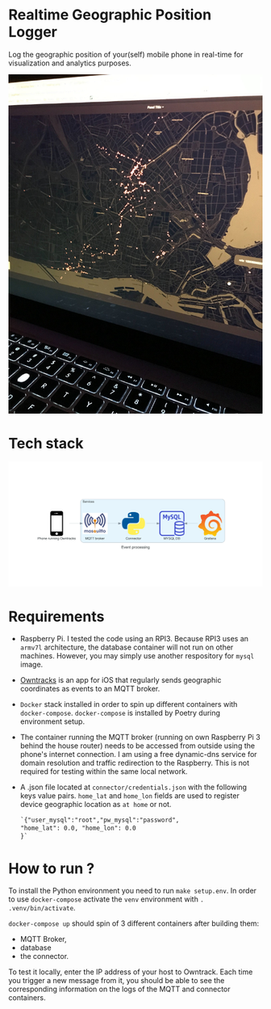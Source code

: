 # Realtime Geographic Position Logger

Log the geographic position of your(self) mobile phone in real-time for visualization and analytics purposes.

![image info](./img/cover.jpg)

# Tech stack

![image info](./img/diagram/event_processing.png)

# Requirements

- Raspberry Pi. I tested the code using an RPI3. Because RPI3 uses an `armv7l` architecture, the database container 
  will not run on other machines. However, you may simply use another respository for `mysql` image.

- [Owntracks](https://owntracks.org/) is an app for iOS that regularly sends geographic coordinates as events to an 
  MQTT broker.

- `Docker` stack installed in order to spin up different containers with `docker-compose`. `docker-compose` is 
installed by Poetry during environment setup.

- The container running the MQTT broker (running on own Raspberry Pi 3 behind the house router) needs to be accessed 
  from outside using the phone's internet connection. I am using a free dynamic-dns service for domain resolution and 
  traffic redirection to the Raspberry. This is not required for testing within the same local network.
  
- A .json file located at `connector/credentials.json` with the following keys value pairs. `home_lat` and 
  `home_lon` fields are used to register device geographic location as `at home` or not. 

      `{"user_mysql":"root","pw_mysql":"password",
      "home_lat": 0.0, "home_lon": 0.0
      }`

# How to run ?

To install the Python environment you need to run `make setup.env`. In order to use `docker-compose` activate the 
`venv` environment with `. .venv/bin/activate`. 

`docker-compose up` should spin of 3 different containers after building them: 
- MQTT Broker, 
- database 
- the connector.

To test it locally, enter the IP address of your host to Owntrack. Each time you trigger a new message from it, you 
should be able to see the corresponding information on the logs of the MQTT and connector containers. 

